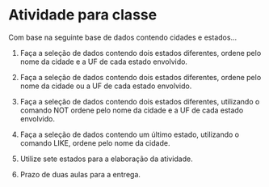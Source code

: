 # Atividade para classe
Com base na seguinte base de dados contendo cidades e estados...

1. Faça a seleção de dados contendo dois estados diferentes, ordene pelo nome da cidade e a UF de cada estado envolvido.
2. Faça a seleção de dados contendo dois estados diferentes, ordene pelo nome da cidade ou a UF de cada estado envolvido.
3. Faça a seleção de dados contendo dois estados diferentes, utilizando o comando NOT ordene pelo nome da cidade e a UF de cada estado envolvido.
4. Faça a seleção de dados contendo um último estado, utilizando o comando LIKE, ordene pelo nome da cidade.

5. Utilize sete estados para a elaboração da atividade.
6. Prazo de duas aulas para a entrega.